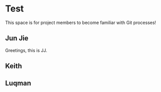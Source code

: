 # Test

This space is for project members to become familiar with Git processes!

## Jun Jie
Greetings, this is JJ.

## Keith

## Luqman
